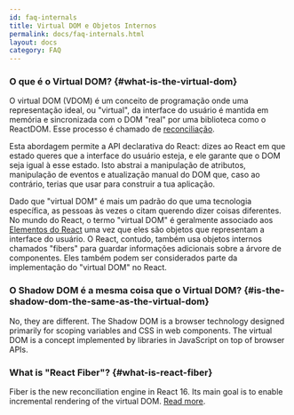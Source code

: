 ```yaml
---
id: faq-internals
title: Virtual DOM e Objetos Internos
permalink: docs/faq-internals.html
layout: docs
category: FAQ
---
```


### O que é o Virtual DOM? {#what-is-the-virtual-dom}

O virtual DOM (VDOM) é um conceito de programação onde uma representação ideal, ou "virtual", da interface do usuário é mantida em memória e sincronizada com o DOM "real" por uma biblioteca como o ReactDOM. Esse processo é chamado de [reconciliação](/docs/reconciliation.html).

Esta abordagem permite a API declarativa do React: dizes ao React em que estado queres que a interface do usuário esteja, e ele garante que o DOM seja igual à esse estado. Isto abstrai a manipulação de atributos, manipulação de eventos e atualização manual do DOM que, caso ao contrário, terias que usar para construir a tua aplicação.

Dado que "virtual DOM" é mais um padrão do que uma tecnologia específica, as pessoas às vezes o citam querendo dizer coisas diferentes. No mundo do React, o termo "virtual DOM" é geralmente associado aos [Elementos do React](/docs/rendering-elements.html) uma vez que eles são objetos que representam a interface do usuário. O React, contudo, também usa objetos internos chamados "fibers" para guardar informações adicionais sobre a árvore de componentes. Eles também podem ser considerados parte da implementação do "virtual DOM" no React.

### O Shadow DOM é a mesma coisa que o Virtual DOM? {#is-the-shadow-dom-the-same-as-the-virtual-dom}

No, they are different. The Shadow DOM is a browser technology designed primarily for scoping variables and CSS in web components. The virtual DOM is a concept implemented by libraries in JavaScript on top of browser APIs.

### What is "React Fiber"? {#what-is-react-fiber}

Fiber is the new reconciliation engine in React 16. Its main goal is to enable incremental rendering of the virtual DOM. [Read more](https://github.com/acdlite/react-fiber-architecture).
